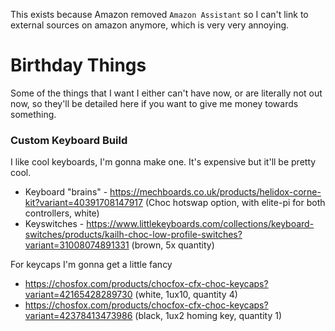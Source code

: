 This exists because Amazon removed `Amazon Assistant` so I can't link to external sources on amazon anymore, which is very very annoying.

# Birthday Things
Some of the things that I want I either can't have now, or are literally not out now, so they'll be detailed here if you want to give me money towards something.

### Custom Keyboard Build
I like cool keyboards, I'm gonna make one. It's expensive but it'll be pretty cool.
- Keyboard "brains" - https://mechboards.co.uk/products/helidox-corne-kit?variant=40391708147917 (Choc hotswap option, with elite-pi for both controllers, white)
- Keyswitches - https://www.littlekeyboards.com/collections/keyboard-switches/products/kailh-choc-low-profile-switches?variant=31008074891331 (brown, 5x quantity)

For keycaps I'm gonna get a little fancy
- https://chosfox.com/products/chocfox-cfx-choc-keycaps?variant=42165428289730 (white, 1ux10, quantity 4)
- https://chosfox.com/products/chocfox-cfx-choc-keycaps?variant=42378413473986 (black, 1ux2 homing key, quantity 1)
